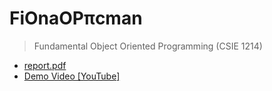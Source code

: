 # FiOnaOPπcman
> Fundamental Object Oriented Programming (CSIE 1214)

- [report.pdf](report.pdf)
- [Demo Video [YouTube]](https://youtu.be/1naA1KkXkr8)
